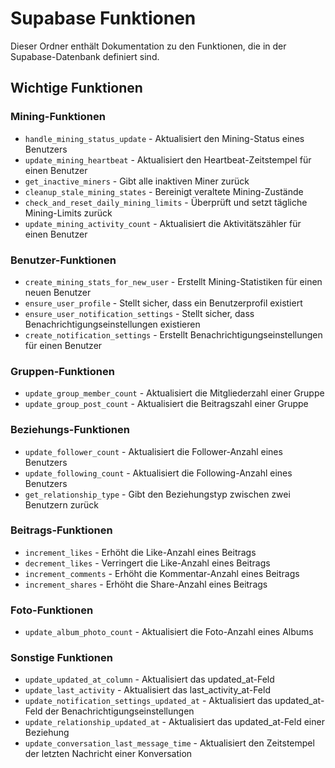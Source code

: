 
# Supabase Funktionen

Dieser Ordner enthält Dokumentation zu den Funktionen, die in der Supabase-Datenbank definiert sind.

## Wichtige Funktionen

### Mining-Funktionen
- `handle_mining_status_update` - Aktualisiert den Mining-Status eines Benutzers
- `update_mining_heartbeat` - Aktualisiert den Heartbeat-Zeitstempel für einen Benutzer
- `get_inactive_miners` - Gibt alle inaktiven Miner zurück
- `cleanup_stale_mining_states` - Bereinigt veraltete Mining-Zustände
- `check_and_reset_daily_mining_limits` - Überprüft und setzt tägliche Mining-Limits zurück
- `update_mining_activity_count` - Aktualisiert die Aktivitätszähler für einen Benutzer

### Benutzer-Funktionen
- `create_mining_stats_for_new_user` - Erstellt Mining-Statistiken für einen neuen Benutzer
- `ensure_user_profile` - Stellt sicher, dass ein Benutzerprofil existiert
- `ensure_user_notification_settings` - Stellt sicher, dass Benachrichtigungseinstellungen existieren
- `create_notification_settings` - Erstellt Benachrichtigungseinstellungen für einen Benutzer

### Gruppen-Funktionen
- `update_group_member_count` - Aktualisiert die Mitgliederzahl einer Gruppe
- `update_group_post_count` - Aktualisiert die Beitragszahl einer Gruppe

### Beziehungs-Funktionen
- `update_follower_count` - Aktualisiert die Follower-Anzahl eines Benutzers
- `update_following_count` - Aktualisiert die Following-Anzahl eines Benutzers
- `get_relationship_type` - Gibt den Beziehungstyp zwischen zwei Benutzern zurück

### Beitrags-Funktionen
- `increment_likes` - Erhöht die Like-Anzahl eines Beitrags
- `decrement_likes` - Verringert die Like-Anzahl eines Beitrags
- `increment_comments` - Erhöht die Kommentar-Anzahl eines Beitrags
- `increment_shares` - Erhöht die Share-Anzahl eines Beitrags

### Foto-Funktionen
- `update_album_photo_count` - Aktualisiert die Foto-Anzahl eines Albums

### Sonstige Funktionen
- `update_updated_at_column` - Aktualisiert das updated_at-Feld
- `update_last_activity` - Aktualisiert das last_activity_at-Feld
- `update_notification_settings_updated_at` - Aktualisiert das updated_at-Feld der Benachrichtigungseinstellungen
- `update_relationship_updated_at` - Aktualisiert das updated_at-Feld einer Beziehung
- `update_conversation_last_message_time` - Aktualisiert den Zeitstempel der letzten Nachricht einer Konversation
